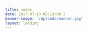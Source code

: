 ```yaml
---
title: index
date: 2017-07-13 08:13:00 Z
banner-image: "/uploads/banner.jpg"
layout: landing
---
```


